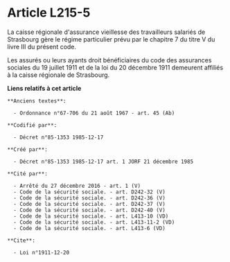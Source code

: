 # Article L215-5

La caisse régionale d'assurance vieillesse des travailleurs salariés de Strasbourg    gère le régime particulier prévu par le
chapitre 7 du titre V du livre III du présent code. 

Les assurés ou leurs ayants droit bénéficiaires du code des assurances sociales du 19 juillet 1911 et de la loi du 20
décembre 1911 demeurent affiliés à la caisse régionale de Strasbourg.

**Liens relatifs à cet article**

	**Anciens textes**:

	  - Ordonnance n°67-706 du 21 août 1967 - art. 45 (Ab)

	**Codifié par**:

	  - Décret n°85-1353 1985-12-17

	**Créé par**:

	  - Décret n°85-1353 1985-12-17 art. 1 JORF 21 décembre 1985

	**Cité par**:

	  - Arrêté du 27 décembre 2016 - art. 1 (V)
	  - Code de la sécurité sociale. - art. D242-32 (V)
	  - Code de la sécurité sociale. - art. D242-36 (V)
	  - Code de la sécurité sociale. - art. D242-37 (V)
	  - Code de la sécurité sociale. - art. D242-40 (V)
	  - Code de la sécurité sociale. - art. L413-10 (VD)
	  - Code de la sécurité sociale. - art. L413-11-2 (VD)
	  - Code de la sécurité sociale. - art. L413-6 (VD)

	**Cite**:

	  - Loi n°1911-12-20
